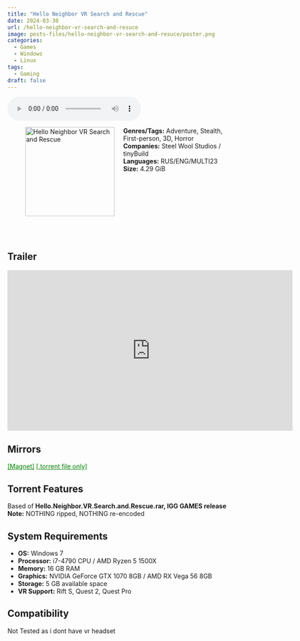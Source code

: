 ```yaml
---
title: "Hello Neighbor VR Search and Rescue"
date: 2024-03-30
url: /hello-neighbor-vr-search-and-resuce
image: posts-files/hello-neighbor-vr-search-and-resuce/poster.png
categories:
  - Games
  - Windows
  - Linux
tags:
  - Gaming
draft: false
---
```


<style>
  body.dark-mode,
  body.dark-mode main * {
    background: url('/posts-files/hello-neighbor-vr-search-and-resuce/background.png') center center fixed no-repeat;
    background-size: cover;
    color: #f5f5f5;
  }
</style>

<script>
    document.addEventListener('DOMContentLoaded', function () {
        document.body.classList.add('dark-mode');
        localStorage.setItem('darkMode', 'true');
    });
</script>

<audio controls autoplay>
  <source src="/posts-files/hello-neighbor-vr-search-and-resuce/music.mp3" type="audio/mp3">
  Your browser does not support the audio tag.
</audio>

<figure style="float: left; margin-right: 20px;">
  <img src="/posts-files/hello-neighbor-vr-search-and-resuce/poster.png" alt="Hello Neighbor VR Search and Rescue" style="width: 200px;">
</figure>

**Genres/Tags:** Adventure, Stealth, First-person, 3D, Horror  
**Companies:** Steel Wool Studios / tinyBuild  
**Languages:** RUS/ENG/MULTI23  
**Size:** 4.29 GiB  
# ⠀
# ⠀

## Trailer
<iframe width="640" height="360" src="https://www.youtube.com/embed/HjPyy8kDjJc" title="Hello Neighbor VR: Search and Rescue - Official Launch Trailer" frameborder="0" allow="accelerometer; autoplay; clipboard-write; encrypted-media; gyroscope; picture-in-picture; web-share" referrerpolicy="strict-origin-when-cross-origin" allowfullscreen></iframe>

## Mirrors
<a href="magnet:?xt=urn:btih:IHO5X3R4ZM2JKTFQDMQJA3IJKAGCYWAY&dn=Hello%20Neighbor%20VR%20Search%20and%20Rescue" style="color: green;">[Magnet]</a>
<a href="https://www.dropbox.com/scl/fi/8fbmo3m8r3nk4rwquc9a6/Hello-Neighbor-VR-Search-and-Rescue.torrent?rlkey=8l8sq8m8h2q9ulo2u13yx5p38&st=neq0r3cy&dl=1" style="color: green;">[.torrent file only]</a>

## Torrent Features
Based of **Hello.Neighbor.VR.Search.and.Rescue.rar, IGG GAMES release**  
**Note:** NOTHING ripped, NOTHING re-encoded  

## System Requirements
- **OS:** Windows 7
- **Processor:** i7-4790 CPU / AMD Ryzen 5 1500X
- **Memory:** 16 GB RAM
- **Graphics:** NVIDIA GeForce GTX 1070 8GB / AMD RX Vega 56 8GB
- **Storage:** 5 GB available space
- **VR Support:** Rift S, Quest 2, Quest Pro

## Compatibility
Not Tested as i dont have vr headset